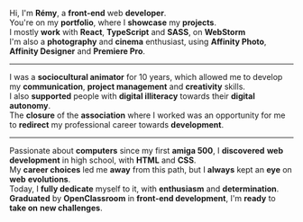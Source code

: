 Hi, I'm **Rémy**, a **front-end** web **developer**. <br />
You're on my **portfolio**, where I **showcase** my **projects**. <br />
I mostly **work** with **React**, **TypeScript** and **SASS**, on **WebStorm** <br /> 
I'm also a **photography** and **cinema** enthusiast, using **Affinity Photo**, **Affinity Designer** and **Premiere Pro**.

---

I was a **sociocultural animator** for 10 years, which allowed me to develop my **communication**, **project management** and **creativity** skills. <br />
I also **supported** people with **digital illiteracy** towards their **digital autonomy**. <br />
The **closure** of the **association** where I worked was an opportunity for me to **redirect** my professional career towards **development**. <br />

---

Passionate about **computers** since my first **amiga 500**, I **discovered** **web development** in high school, with **HTML** and **CSS**. <br />
My **career choices** led me **away** from this path, but I **always** kept an **eye** on **web** **evolutions**. <br />
Today, I **fully dedicate** myself to it, with **enthusiasm** and **determination**. <br />
**Graduated** by **OpenClassroom** in **front-end development**, I'm **ready** to **take on** **new challenges**. <br />
